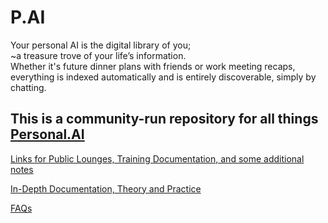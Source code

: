 # P.AI

Your personal AI is the digital library of you;  
~a treasure trove of your life’s information.  
Whether it's future dinner plans with friends or work meeting recaps, everything is indexed automatically and is entirely discoverable, simply by chatting.

## This is a community-run repository for all things [Personal.AI](https://personal.ai)

[Links for Public Lounges, Training Documentation, and some additional notes](https://github.com/Az-Neter/PAI/blob/main/Community%20Links.md)
  
[In-Depth Documentation, Theory and Practice](https://github.com/Az-Neter/PAI/blob/main/InDepth%20Links.md)
  
[FAQs]()
